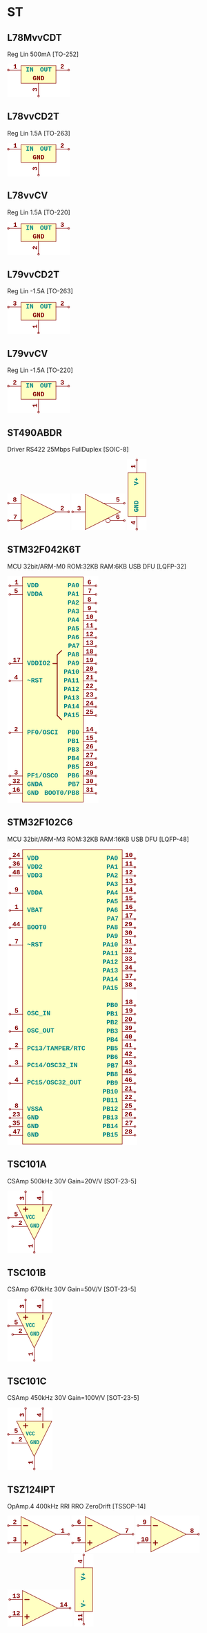 # ST

## L78MvvCDT
Reg Lin 500mA [TO-252]

![L78MvvCDT__1__1](/images/Intersil__ISL21070__1__1.png?raw=true) 

## L78vvCD2T
Reg Lin 1.5A [TO-263]

![L78vvCD2T__1__1](/images/Intersil__ISL21070__1__1.png?raw=true) 

## L78vvCV
Reg Lin 1.5A [TO-220]

![L78vvCV__1__1](/images/ST__L78vvCV__1__1.png?raw=true) 

## L79vvCD2T
Reg Lin -1.5A [TO-263]

![L79vvCD2T__1__1](/images/TexasInstruments__LM1086IT-v.v__1__1.png?raw=true) 

## L79vvCV
Reg Lin -1.5A [TO-220]

![L79vvCV__1__1](/images/TexasInstruments__LM1117DT-v.v__1__1.png?raw=true) 

## ST490ABDR
Driver RS422 25Mbps FullDuplex [SOIC-8]

![ST490ABDR__1__1](/images/ST__ST490ABDR__1__1.png?raw=true) 
![ST490ABDR__2__1](/images/ST__ST490ABDR__2__1.png?raw=true) 
![ST490ABDR__3__1](/images/ST__ST490ABDR__3__1.png?raw=true) 

## STM32F042K6T
MCU 32bit/ARM-M0 ROM:32KB RAM:6KB USB DFU [LQFP-32]

![STM32F042K6T__1__1](/images/ST__STM32F042K6T__1__1.png?raw=true) 

## STM32F102C6
MCU 32bit/ARM-M3 ROM:32KB RAM:16KB USB DFU [LQFP-48]

![STM32F102C6__1__1](/images/ST__STM32F102C6__1__1.png?raw=true) 

## TSC101A
CSAmp 500kHz 30V Gain=20V/V [SOT-23-5]

![TSC101A__1__1](/images/ST__TSC101A__1__1.png?raw=true) 

## TSC101B
CSAmp 670kHz 30V Gain=50V/V [SOT-23-5]

![TSC101B__1__1](/images/ST__TSC101A__1__1.png?raw=true) 

## TSC101C
CSAmp 450kHz 30V Gain=100V/V [SOT-23-5]

![TSC101C__1__1](/images/ST__TSC101A__1__1.png?raw=true) 

## TSZ124IPT
OpAmp.4 400kHz RRI RRO ZeroDrift [TSSOP-14]

![TSZ124IPT__1__1](/images/AnalogDevices__AD8552ARUZ__1__1.png?raw=true) 
![TSZ124IPT__2__1](/images/AnalogDevices__AD8552ARUZ__2__1.png?raw=true) 
![TSZ124IPT__3__1](/images/AnalogDevices__AD8554ARUZ__3__1.png?raw=true) 
![TSZ124IPT__4__1](/images/AnalogDevices__AD8554ARUZ__4__1.png?raw=true) 
![TSZ124IPT__5__1](/images/AnalogDevices__AD8554ARUZ__5__1.png?raw=true) 

